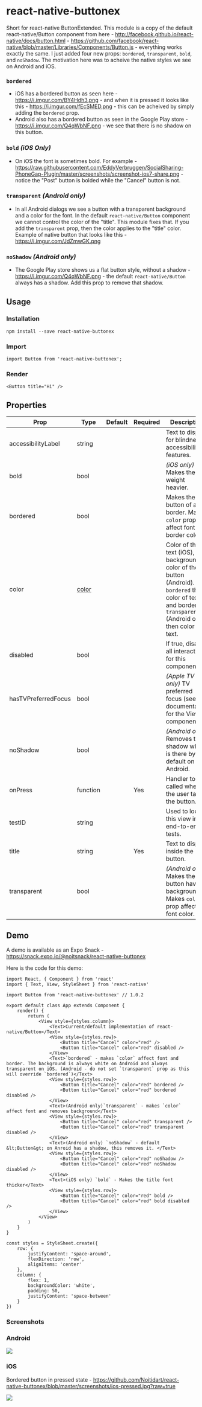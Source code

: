# react-native-buttonex
Short for react-native ButtonExtended. This module is a copy of the default react-native/Button component from here - http://facebook.github.io/react-native/docs/button.html - https://github.com/facebook/react-native/blob/master/Libraries/Components/Button.js - everything works exactly the same. I just added four new props: `bordered`, `transparent`, `bold`, and `noShadow`. The motivation here was to acheive the native styles we see on Android and iOS.

### `bordered`

* iOS has a bordered button as seen here - https://i.imgur.com/BY4Hdh3.png - and when it is pressed it looks like this - https://i.imgur.com/fEcSMED.png - this can be acheived by simply adding the `bordered` prop.
* Android also has a bordered button as seen in the Google Play store - https://i.imgur.com/Q4qWbNF.png - we see that there is no shadow on this button.

### `bold` *(iOS Only)*

* On iOS the font is sometimes bold. For example - https://raw.githubusercontent.com/EddyVerbruggen/SocialSharing-PhoneGap-Plugin/master/screenshots/screenshot-ios7-share.png - notice the "Post" button is bolded while the "Cancel" button is not.

### `transparent` *(Android only)*

* In all Android dialogs we see a button with a transparent background and a color for the font. In the default `react-native/Button` component we cannot control the color of the "title". This module fixes that. If you add the `transparent` prop, then the color applies to the "title" color. Example of native button that looks like this - https://i.imgur.com/JdZmwGK.png

### `noShadow` *(Android only)*

* The Google Play store shows us a flat button style, without a shadow - https://i.imgur.com/Q4qWbNF.png - the default `react-native/Button` always has a shadow. Add this prop to remove that shadow.

## Usage

### Installation

    npm install --save react-native-buttonex

### Import

    import Button from 'react-native-buttonex';

### Render

    <Button title="Hi" />

## Properties

| Prop                | Type                                                             | Default | Required | Description                                                                                                                                                            |
|---------------------|------------------------------------------------------------------|---------|----------|------------------------------------------------------------------------------------------------------------------------------------------------------------------------|
| accessibilityLabel  | string                                                           |         |          | Text to display for blindness accessibility features.                                                                                                                  |
| bold                | bool                                                             |         |          | *(iOS only)* Makes the font weight heavier.                                                                                                                            |
| bordered            | bool                                                             |         |          | Makes the button of a border. Makes `color` prop affect font and border color.                                                                                         |
| color               | [color](http://facebook.github.io/react-native/docs/colors.html) |         |          | Color of the text (iOS), or background color of the button (Android). If `bordered` then color of text and border. If `transparent` (Android only) then color of text. |
| disabled            | bool                                                             |         |          | If true, disable all interactions for this component.                                                                                                                  |
| hasTVPreferredFocus | bool                                                             |         |          | *(Apple TV only)* TV preferred focus (see documentation for the View component).                                                                                       |
| noShadow            | bool                                                             |         |          | *(Android only)* Removes the shadow which is there by default on Android.                                                                                              |
| onPress             | function                                                         |         | Yes      | Handler to be called when the user taps the button.                                                                                                                    |
| testID              | string                                                           |         |          | Used to locate this view in end-to-end tests.                                                                                                                          |
| title               | string                                                           |         | Yes      | Text to display inside the button.                                                                                                                                     |
| transparent         | bool                                                             |         |          | *(Android only)* Makes the button have no background. Makes `color` prop affect font color.                                                                            |

## Demo
A demo is available as an Expo Snack - https://snack.expo.io/@noitsnack/react-native-buttonex

Here is the code for this demo:

```
import React, { Component } from 'react'
import { Text, View, StyleSheet } from 'react-native'

import Button from 'react-native-buttonex' // 1.0.2

export default class App extends Component {
    render() {
        return (
            <View style={styles.column}>
                <Text>Current/default implementation of react-native/Button</Text>
                <View style={styles.row}>
                    <Button title="Cancel" color="red" />
                    <Button title="Cancel" color="red" disabled />
                </View>
                <Text>`bordered` - makes `color` affect font and border. The background is always white on Android and always transparent on iOS. (Android - do not set `transparent` prop as this will override `bordered`)</Text>
                <View style={styles.row}>
                    <Button title="Cancel" color="red" bordered />
                    <Button title="Cancel" color="red" bordered disabled />
                </View>
                <Text>(Android only)`transparent` - makes `color` affect font and removes background</Text>
                <View style={styles.row}>
                    <Button title="Cancel" color="red" transparent />
                    <Button title="Cancel" color="red" transparent disabled />
                </View>
                <Text>(Android only) `noShadow` - default &lt;Button&gt; on Anroid has a shadow, this removes it. </Text>
                <View style={styles.row}>
                    <Button title="Cancel" color="red" noShadow />
                    <Button title="Cancel" color="red" noShadow disabled />
                </View>
                <Text>(iOS only) `bold` - Makes the title font thicker</Text>
                <View style={styles.row}>
                    <Button title="Cancel" color="red" bold />
                    <Button title="Cancel" color="red" bold disabled />
                </View>
            </View>
        )
    }
}

const styles = StyleSheet.create({
    row: {
        justifyContent: 'space-around',
        flexDirection: 'row',
        alignItems: 'center'
    },
    column: {
        flex: 1,
        backgroundColor: 'white',
        padding: 50,
        justifyContent: 'space-between'
    }
})
```

### Screenshots

### Android

![](https://github.com/Noitidart/react-native-buttonex/blob/master/screenshots/android.png?raw=true)

### iOS

Bordered button in pressed state - https://github.com/Noitidart/react-native-buttonex/blob/master/screenshots/ios-pressed.jpg?raw=true

![](https://github.com/Noitidart/react-native-buttonex/blob/master/screenshots/ios.jpg?raw=true)
